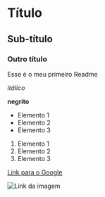 # Título

## Sub-título

### Outro título


Esse é o meu primeiro Readme

*itálico*

**negrito**

- Elemento 1
- Elemento 2
- Elemento 3

1) Elemento 1
2) Elemento 2
3) Elemento 3

[Link para o Google](https://www.google.com)

![Link da imagem](https://git-scm.com/images/branching-illustration@2x.png)
